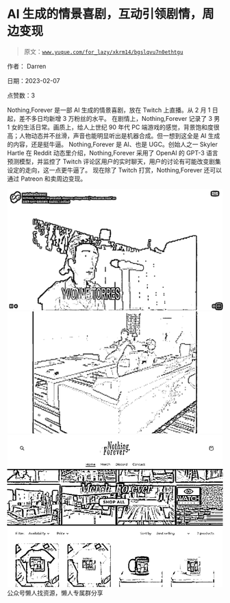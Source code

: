 # AI 生成的情景喜剧，互动引领剧情，周边变现

> 原文：[`www.yuque.com/for_lazy/xkrm14/bgslqvu7n0ethtgu`](https://www.yuque.com/for_lazy/xkrm14/bgslqvu7n0ethtgu)



作者： Darren



日期：2023-02-07



点赞数：3



Nothing,Forever 是一部 AI 生成的情景喜剧，放在 Twitch 上直播。从 2 月 1 日起，差不多日均新增 3 万粉丝的水平。 在剧情上，Nothing,Forever 记录了 3 男 1 女的生活日常。画质上，给人上世纪 90 年代 PC 端游戏的感觉，背景饱和度很高；人物动态并不丝滑，声音也能明显听出是机器合成。但一想到这全是 AI 生成的内容，还是挺牛逼。 Nothing,Forever 是 AI、也是 UGC。创始人之一 Skyler Hartle 在 Reddit 动态里介绍，Nothing,Forever 采用了 OpenAI 的 GPT-3 语言预测模型，并监控了 Twitch 评论区用户的实时聊天，用户的讨论有可能改变剧集设定的走向，这一点更牛逼了。 现在除了 Twitch 打赏，Nothing,Forever 还可以通过 Patreon 和卖周边变现。



![](img/a815fd4672bd5fb6303144afbaa89b61.png)  <ne-p id="uf7c77f81" data-lake-id="uf7c77f81">![](img/9b9c2fe8ad5140f38cd3576d2f33a5d6.png)  <ne-p id="u0a7f1c45" data-lake-id="u0a7f1c45">![](img/04a5b7957a78448745865f1920e84a10.png)  <ne-p id="u8448f41b" data-lake-id="u8448f41b">公众号懒人找资源，懒人专属群分享

</ne-p></ne-p></ne-p>